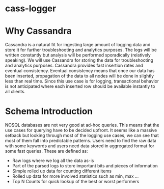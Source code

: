 # cass-logger

# Why Cassandra
Cassandra is a natural fit for ingesting large amount of logging data and store it for further troubleshooting and analytics purposes. The logs will be written constantly but analysis will be performed sporadically (relatively speaking). We will use Cassandra for storing the data for troubleshooting and analytics purposes. Cassandra provides fast insertion rates and eventual consistency. Eventual consistency means that once our data has been inserted, propagation of the data to all nodes will be done in slightly less than real time. Since this use case is for logging, transactional behavior is not anticipated where each inserted row should be available instantly to all clients.


# Schema Introduction

NOSQL databases are not very good at ad-hoc queries. This means that the use cases for querying have to be decided upfront. It seems like a massive setback but looking through most of the logging use cases, we can see that most of them fall into predictable patterns. Users need to find the raw data with some keywords and users need data stored in aggregated format for some fast queries. These are defined as:

- Raw logs where we log all the data as-is
- Part of the parsed logs to store important bits and pieces of information
- Simple rolled up data for counting different items
- Rolled up data for more involved statistics such as min, max ...
- Top N Counts for quick lookup of the best or worst performers
